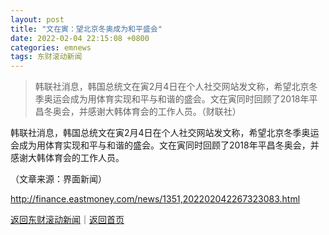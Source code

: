 ```yaml
---
layout: post
title: "文在寅：望北京冬奥成为和平盛会"
date: 2022-02-04 22:15:08 +0800
categories: emnews
tags: 东财滚动新闻
---
```

> 韩联社消息，韩国总统文在寅2月4日在个人社交网站发文称，希望北京冬季奥运会成为用体育实现和平与和谐的盛会。文在寅同时回顾了2018年平昌冬奥会，并感谢大韩体育会的工作人员。（财联社）

<p>韩联社消息，韩国总统文在寅2月4日在个人社交网站发文称，希望北京冬季奥运会成为用体育实现和平与和谐的盛会。文在寅同时回顾了2018年平昌冬奥会，并感谢大韩体育会的工作人员。</p><p class="em_media">（文章来源：界面新闻）</p>

<http://finance.eastmoney.com/news/1351,202202042267323083.html>

[返回东财滚动新闻](//finews.withounder.com/emnews/)｜[返回首页](//finews.withounder.com/)